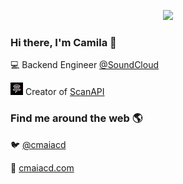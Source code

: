 <p align="center">
 <img 
      width="50%" 
      src="https://user-images.githubusercontent.com/2728804/87165860-1836f700-c2a1-11ea-9b33-8b3f455db9b9.gif" />
</p>

### Hi there, I'm Camila 👋

💻 Backend Engineer [@SoundCloud](https://github.com/soundcloud)
<p>
  <img
    src="https://github.com/scanapi/design/raw/main/images/icon-dark.png"
    width="20px"
    margin="auto"
  > Creator of <a href="https://github.com/scanapi/scanapi">ScanAPI</a>
</p>

### Find me around the web 🌎

🐦 [@cmaiacd](https://twitter.com/cmaiacd)

🚀 [cmaiacd.com](https://cmaiacd.com/)
